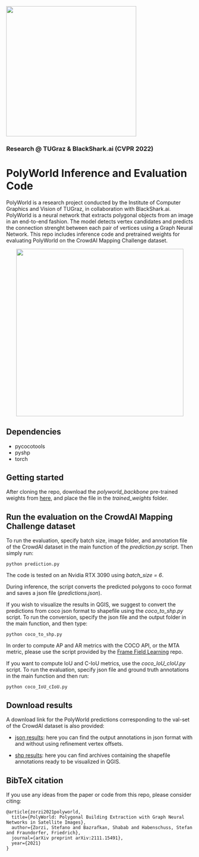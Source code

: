 
<img src="assets/logo.png" width="350">


### Research @ TUGraz & BlackShark.ai (CVPR 2022)

# PolyWorld Inference and Evaluation Code

PolyWorld is a research project conducted by the Institute of Computer Graphics and Vision of TUGraz, in collaboration with BlackShark.ai. PolyWorld is a neural network that extracts polygonal objects from an image in an end-to-end fashion. The model detects vertex candidates and predicts the connection strenght between each pair of vertices using a Graph Neural Network. This repo includes inference code and pretrained weights for evaluating PolyWorld on the CrowdAI Mapping Challenge dataset.

<p align="center">
  <img src="assets/teaser.png" width="450">
</p>

## Dependencies

- pycocotools
- pyshp
- torch

## Getting started

After cloning the repo, download the _polyworld_backbone_ pre-trained weights from [here](https://files.icg.tugraz.at/f/a0375b84e10a44aea669/?dl=1), and place the file in the _trained_weights_ folder.

## Run the evaluation on the CrowdAI Mapping Challenge dataset

To run the evaluation, specify batch size, image folder, and annotation file of the CrowdAI dataset in the main function of the _prediction.py_ script.
Then simply run:

`python prediction.py`

The code is tested on an Nvidia RTX 3090 using _batch_size = 6_.

During inference, the script converts the predicted polygons to coco format and saves a json file (_predictions.json_).

If you wish to visualize the results in QGIS, we suggest to convert the predictions from coco json format to shapefile using the _coco_to_shp.py_ script. 
To run the conversion, specify the json file and the output folder in the main function, and then type:

`python coco_to_shp.py`

In order to compute AP and AR metrics with the COCO API, or the MTA metric, please use the script provided by the [Frame Field Learning](https://github.com/Lydorn/Polygonization-by-Frame-Field-Learning) repo.

If you want to compute IoU and C-IoU metrics, use the _coco_IoU_cIoU.py_ script. To run the evaluation, specify json file and ground truth annotations in the main function and then run:

`python coco_IoU_cIoU.py`
 
## Download results

A download link for the PolyWorld predictions corresponding to the val-set of the CrowdAI dataset is also provided:

- [json results](https://files.icg.tugraz.at/d/1c7a26dd914d4e1fae98/): here you can find the output annotations in json format with and without using refinement vertex offsets.

- [shp results](https://files.icg.tugraz.at/d/06c7119eb35f431ca4c2/): here you can find archives containing the shapefile annotations ready to be visualized in QGIS.

## BibTeX citation

If you use any ideas from the paper or code from this repo, please consider citing:

```
@article{zorzi2021polyworld,
  title={PolyWorld: Polygonal Building Extraction with Graph Neural Networks in Satellite Images},
  author={Zorzi, Stefano and Bazrafkan, Shabab and Habenschuss, Stefan and Fraundorfer, Friedrich},
  journal={arXiv preprint arXiv:2111.15491},
  year={2021}
}
```
